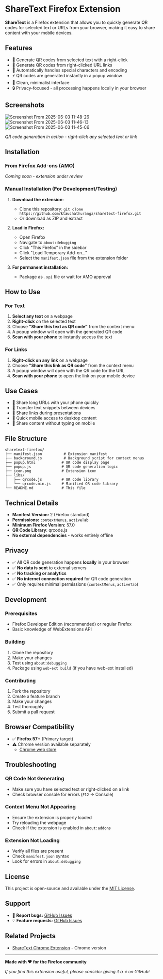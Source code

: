 # ShareText Firefox Extension

**ShareText** is a Firefox extension that allows you to quickly generate QR codes for selected text or URLs from your browser, making it easy to share content with your mobile devices.

## Features

- 📱 Generate QR codes from selected text with a right-click
- 🔗 Generate QR codes from right-clicked URL links
- 🔄 Automatically handles special characters and encoding
- ⚡ QR codes are generated instantly in a popup window
- 🎨 Clean, minimalist interface
- 🔒 Privacy-focused - all processing happens locally in your browser

## Screenshots
![Screenshot From 2025-06-03 11-48-26](https://github.com/user-attachments/assets/8a464f5f-3ff6-4ea4-99d4-e179ffc0f100)
![Screenshot From 2025-06-03 11-46-13](https://github.com/user-attachments/assets/01d128c7-13c5-48e6-9a6a-004a6bc95949)
![Screenshot From 2025-06-03 11-45-06](https://github.com/user-attachments/assets/a3c704e3-4a33-4d46-a0e6-ea6a1b74582a)

*QR code generation in action - right-click any selected text or link*

## Installation

### From Firefox Add-ons (AMO)
*Coming soon - extension under review*

### Manual Installation (For Development/Testing)

1. **Download the extension:**
   - Clone this repository: `git clone https://github.com/ktauchathuranga/sharetext-firefox.git`
   - Or download as ZIP and extract

2. **Load in Firefox:**
   - Open Firefox
   - Navigate to `about:debugging`
   - Click "This Firefox" in the sidebar
   - Click "Load Temporary Add-on..."
   - Select the `manifest.json` file from the extension folder

3. **For permanent installation:**
   - Package as `.xpi` file or wait for AMO approval

## How to Use

### For Text
1. **Select any text** on a webpage
2. **Right-click** on the selected text
3. Choose **"Share this text as QR code"** from the context menu
4. A popup window will open with the generated QR code
5. **Scan with your phone** to instantly access the text

### For Links
1. **Right-click on any link** on a webpage
2. Choose **"Share this link as QR code"** from the context menu
3. A popup window will open with the QR code for the URL
4. **Scan with your phone** to open the link on your mobile device

## Use Cases

- 📲 Share long URLs with your phone quickly
- 📝 Transfer text snippets between devices
- 🔗 Share links during presentations
- 📱 Quick mobile access to desktop content
- 🎯 Share content without typing on mobile

## File Structure

```
sharetext-firefox/
├── manifest.json          # Extension manifest
├── background.js          # Background script for context menus
├── popup.html            # QR code display page
├── popup.js              # QR code generation logic
├── icon.png              # Extension icon
├── libs/
│   ├── qrcode.js         # QR code library
│   └── qrcode.min.js     # Minified QR code library
└── README.md             # This file
```

## Technical Details

- **Manifest Version:** 2 (Firefox standard)
- **Permissions:** `contextMenus`, `activeTab`
- **Minimum Firefox Version:** 57.0
- **QR Code Library:** qrcode.js
- **No external dependencies** - works entirely offline

## Privacy

- ✅ All QR code generation happens **locally** in your browser
- ✅ **No data is sent** to external servers
- ✅ **No tracking or analytics**
- ✅ **No internet connection required** for QR code generation
- ✅ Only requires minimal permissions (`contextMenus`, `activeTab`)

## Development

### Prerequisites
- Firefox Developer Edition (recommended) or regular Firefox
- Basic knowledge of WebExtensions API

### Building
1. Clone the repository
2. Make your changes
3. Test using `about:debugging`
4. Package using `web-ext build` (if you have web-ext installed)

### Contributing
1. Fork the repository
2. Create a feature branch
3. Make your changes
4. Test thoroughly
5. Submit a pull request

## Browser Compatibility

- ✅ **Firefox 57+** (Primary target)
- ⚠️ Chrome version available separately
  - [Chrome web store](https://chromewebstore.google.com/detail/bkahniimimedceplohokcnajhdcoppkg?utm_source=item-share-cb)

## Troubleshooting

### QR Code Not Generating
- Make sure you have selected text or right-clicked on a link
- Check browser console for errors (`F12` → Console)

### Context Menu Not Appearing
- Ensure the extension is properly loaded
- Try reloading the webpage
- Check if the extension is enabled in `about:addons`

### Extension Not Loading
- Verify all files are present
- Check `manifest.json` syntax
- Look for errors in `about:debugging`

## License

This project is open-source and available under the [MIT License](LICENSE).

## Support

- 🐛 **Report bugs:** [GitHub Issues](https://github.com/ktauchathuranga/sharetext-firefox/issues)
- 💡 **Feature requests:** [GitHub Issues](https://github.com/ktauchathuranga/sharetext-firefox/issues)

## Related Projects

- [ShareText Chrome Extension](https://github.com/ktauchathuranga/sharetext-chrome) - Chrome version

---

**Made with ❤️ for the Firefox community**

*If you find this extension useful, please consider giving it a ⭐ on GitHub!*
